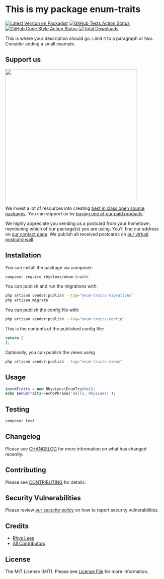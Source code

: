 # This is my package enum-traits

[![Latest Version on Packagist](https://img.shields.io/packagist/v/rhyslees/enum-traits.svg?style=flat-square)](https://packagist.org/packages/rhyslees/enum-traits)
[![GitHub Tests Action Status](https://img.shields.io/github/workflow/status/rhyslees/enum-traits/run-tests?label=tests)](https://github.com/rhyslees/enum-traits/actions?query=workflow%3Arun-tests+branch%3Amain)
[![GitHub Code Style Action Status](https://img.shields.io/github/workflow/status/rhyslees/enum-traits/Fix%20PHP%20code%20style%20issues?label=code%20style)](https://github.com/rhyslees/enum-traits/actions?query=workflow%3A"Fix+PHP+code+style+issues"+branch%3Amain)
[![Total Downloads](https://img.shields.io/packagist/dt/rhyslees/enum-traits.svg?style=flat-square)](https://packagist.org/packages/rhyslees/enum-traits)

This is where your description should go. Limit it to a paragraph or two. Consider adding a small example.

## Support us

[<img src="https://github-ads.s3.eu-central-1.amazonaws.com/enum-traits.jpg?t=1" width="419px" />](https://spatie.be/github-ad-click/enum-traits)

We invest a lot of resources into creating [best in class open source packages](https://spatie.be/open-source). You can support us by [buying one of our paid products](https://spatie.be/open-source/support-us).

We highly appreciate you sending us a postcard from your hometown, mentioning which of our package(s) you are using. You'll find our address on [our contact page](https://spatie.be/about-us). We publish all received postcards on [our virtual postcard wall](https://spatie.be/open-source/postcards).

## Installation

You can install the package via composer:

```bash
composer require rhyslees/enum-traits
```

You can publish and run the migrations with:

```bash
php artisan vendor:publish --tag="enum-traits-migrations"
php artisan migrate
```

You can publish the config file with:

```bash
php artisan vendor:publish --tag="enum-traits-config"
```

This is the contents of the published config file:

```php
return [
];
```

Optionally, you can publish the views using

```bash
php artisan vendor:publish --tag="enum-traits-views"
```

## Usage

```php
$enumTraits = new RhysLees\EnumTraits();
echo $enumTraits->echoPhrase('Hello, RhysLees!');
```

## Testing

```bash
composer test
```

## Changelog

Please see [CHANGELOG](CHANGELOG.md) for more information on what has changed recently.

## Contributing

Please see [CONTRIBUTING](CONTRIBUTING.md) for details.

## Security Vulnerabilities

Please review [our security policy](../../security/policy) on how to report security vulnerabilities.

## Credits

- [Rhys Lees](https://github.com/RhysLees)
- [All Contributors](../../contributors)

## License

The MIT License (MIT). Please see [License File](LICENSE.md) for more information.
